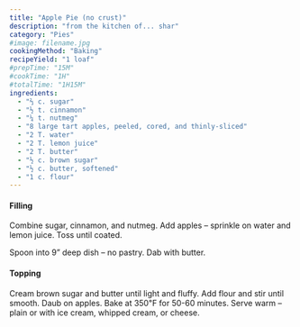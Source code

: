 ```yaml
---
title: "Apple Pie (no crust)"
description: "from the kitchen of... shar"
category: "Pies"
#image: filename.jpg
cookingMethod: "Baking"
recipeYield: "1 loaf"
#prepTime: "15M"
#cookTime: "1H"
#totalTime: "1H15M"
ingredients:
  - "⅔ c. sugar"
  - "½ t. cinnamon"
  - "¼ t. nutmeg"
  - "8 large tart apples, peeled, cored, and thinly-sliced"
  - "2 T. water"
  - "2 T. lemon juice"
  - "2 T. butter"
  - "½ c. brown sugar"
  - "½ c. butter, softened"
  - "1 c. flour"
---
```


#### Filling

Combine sugar, cinnamon, and nutmeg. Add apples – sprinkle on water and lemon juice. Toss until coated.

Spoon into 9” deep dish – no pastry. Dab with butter.

#### Topping

Cream brown sugar and butter until light and fluffy. Add flour and stir until smooth. Daub on apples. Bake at 350℉ for 50-60 minutes. Serve warm – plain or with ice cream, whipped cream, or cheese.
